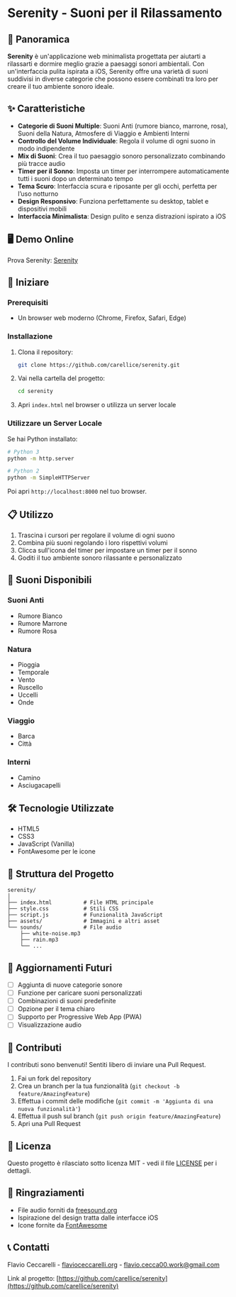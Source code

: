 # Serenity - Suoni per il Rilassamento

## 📱 Panoramica

**Serenity** è un'applicazione web minimalista progettata per aiutarti a rilassarti e dormire meglio grazie a paesaggi sonori ambientali. Con un'interfaccia pulita ispirata a iOS, Serenity offre una varietà di suoni suddivisi in diverse categorie che possono essere combinati tra loro per creare il tuo ambiente sonoro ideale.

## ✨ Caratteristiche

* **Categorie di Suoni Multiple**: Suoni Anti (rumore bianco, marrone, rosa), Suoni della Natura, Atmosfere di Viaggio e Ambienti Interni
* **Controllo del Volume Individuale**: Regola il volume di ogni suono in modo indipendente
* **Mix di Suoni**: Crea il tuo paesaggio sonoro personalizzato combinando più tracce audio
* **Timer per il Sonno**: Imposta un timer per interrompere automaticamente tutti i suoni dopo un determinato tempo
* **Tema Scuro**: Interfaccia scura e riposante per gli occhi, perfetta per l’uso notturno
* **Design Responsivo**: Funziona perfettamente su desktop, tablet e dispositivi mobili
* **Interfaccia Minimalista**: Design pulito e senza distrazioni ispirato a iOS

## 🖥️ Demo Online

Prova Serenity: [Serenity](https://appserenity.netlify.app/)

## 🚀 Iniziare

### Prerequisiti

* Un browser web moderno (Chrome, Firefox, Safari, Edge)

### Installazione

1. Clona il repository:

   ```bash
   git clone https://github.com/carellice/serenity.git
   ```

2. Vai nella cartella del progetto:

   ```bash
   cd serenity
   ```

3. Apri `index.html` nel browser o utilizza un server locale

### Utilizzare un Server Locale

Se hai Python installato:

```bash
# Python 3
python -m http.server

# Python 2
python -m SimpleHTTPServer
```

Poi apri `http://localhost:8000` nel tuo browser.

## 📋 Utilizzo

1. Trascina i cursori per regolare il volume di ogni suono
2. Combina più suoni regolando i loro rispettivi volumi
3. Clicca sull'icona del timer per impostare un timer per il sonno
4. Goditi il tuo ambiente sonoro rilassante e personalizzato

## 🎵 Suoni Disponibili

### Suoni Anti

* Rumore Bianco
* Rumore Marrone
* Rumore Rosa

### Natura

* Pioggia
* Temporale
* Vento
* Ruscello
* Uccelli
* Onde

### Viaggio

* Barca
* Città

### Interni

* Camino
* Asciugacapelli

## 🛠️ Tecnologie Utilizzate

* HTML5
* CSS3
* JavaScript (Vanilla)
* FontAwesome per le icone

## 🧰 Struttura del Progetto

```
serenity/
│
├── index.html          # File HTML principale
├── style.css           # Stili CSS
├── script.js           # Funzionalità JavaScript
├── assets/             # Immagini e altri asset
└── sounds/             # File audio
    ├── white-noise.mp3
    ├── rain.mp3
    └── ...
```

## 🔄 Aggiornamenti Futuri

* [ ] Aggiunta di nuove categorie sonore
* [ ] Funzione per caricare suoni personalizzati
* [ ] Combinazioni di suoni predefinite
* [ ] Opzione per il tema chiaro
* [ ] Supporto per Progressive Web App (PWA)
* [ ] Visualizzazione audio

## 🤝 Contributi

I contributi sono benvenuti! Sentiti libero di inviare una Pull Request.

1. Fai un fork del repository
2. Crea un branch per la tua funzionalità (`git checkout -b feature/AmazingFeature`)
3. Effettua i commit delle modifiche (`git commit -m 'Aggiunta di una nuova funzionalità'`)
4. Effettua il push sul branch (`git push origin feature/AmazingFeature`)
5. Apri una Pull Request

## 📄 Licenza

Questo progetto è rilasciato sotto licenza MIT - vedi il file [LICENSE](LICENSE) per i dettagli.

## 🙏 Ringraziamenti

* File audio forniti da [freesound.org](https://freesound.org)
* Ispirazione del design tratta dalle interfacce iOS
* Icone fornite da [FontAwesome](https://fontawesome.com)

## 📞 Contatti

Flavio Ceccarelli - [flavioceccarelli.org](https://flavioceccarelli.org) - [flavio.cecca00.work@gmail.com](mailto:flavio.cecca00.work@gmail.com)

Link al progetto: [https://github.com/carellice/serenity](https://github.com/carellice/serenity)